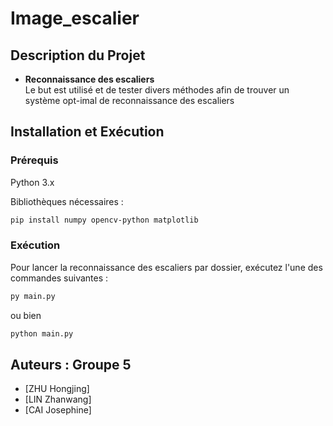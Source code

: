 # Image_escalier

## Description du Projet

- **Reconnaissance des escaliers**   
  Le but est utilisé et de tester divers méthodes afin de trouver un système opt-imal de reconnaissance des escaliers

## Installation et Exécution
### Prérequis

Python 3.x

Bibliothèques nécessaires :
```bash
pip install numpy opencv-python matplotlib
```
### Exécution

Pour lancer la reconnaissance des escaliers par dossier, exécutez l'une des commandes suivantes :

```bash
py main.py
```
ou bien 
```bash
python main.py
```

## Auteurs : Groupe 5

- [ZHU Hongjing]
- [LIN Zhanwang]
- [CAI Josephine]

